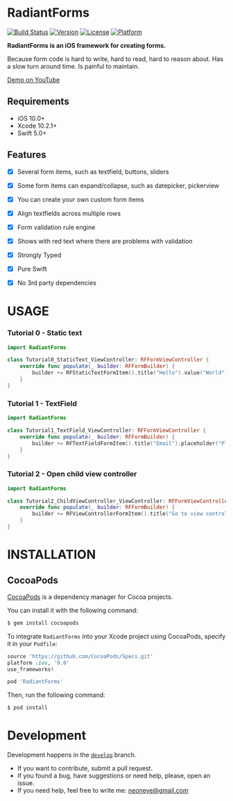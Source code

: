 # RadiantForms

[![Build Status](https://travis-ci.org/radiantkit/radiantforms-ios.svg?branch=master)](https://travis-ci.org/radiantkit/radiantforms-ios)
[![Version](https://img.shields.io/cocoapods/v/RadiantForms.svg?style=flat)](http://cocoapods.org/pods/RadiantForms)
[![License](https://img.shields.io/cocoapods/l/RadiantForms.svg?style=flat)](http://cocoapods.org/pods/RadiantForms)
[![Platform](https://img.shields.io/cocoapods/p/RadiantForms.svg?style=flat)](http://cocoapods.org/pods/RadiantForms)

**RadiantForms is an iOS framework for creating forms.**

Because form code is hard to write, hard to read, hard to reason about. Has a slow turn around time. Is painful to maintain.

[Demo on YouTube](https://youtu.be/PKbVJ91uQdA)


## Requirements

- iOS 10.0+
- Xcode 10.2.1+
- Swift 5.0+


## Features

- [x] Several form items, such as textfield, buttons, sliders
- [x] Some form items can expand/collapse, such as datepicker, pickerview
- [x] You can create your own custom form items
- [x] Align textfields across multiple rows
- [x] Form validation rule engine
- [x] Shows with red text where there are problems with validation
- [x] Strongly Typed
- [x] Pure Swift
- [x] No 3rd party dependencies


# USAGE

### Tutorial 0 - Static text

```swift
import RadiantForms

class Tutorial0_StaticText_ViewController: RFFormViewController {
	override func populate(_ builder: RFFormBuilder) {
		builder += RFStaticTextFormItem().title("Hello").value("World")
	}
}
```

### Tutorial 1 - TextField

```swift
import RadiantForms

class Tutorial1_TextField_ViewController: RFFormViewController {
	override func populate(_ builder: RFFormBuilder) {
		builder += RFTextFieldFormItem().title("Email").placeholder("Please specify").keyboardType(.emailAddress)
	}
}
```

### Tutorial 2 - Open child view controller

```swift
import RadiantForms

class Tutorial2_ChildViewController_ViewController: RFFormViewController {
	override func populate(_ builder: RFFormBuilder) {
		builder += RFViewControllerFormItem().title("Go to view controller").viewController(FirstViewController.self)
	}
}
```


# INSTALLATION

## CocoaPods

[CocoaPods](http://cocoapods.org) is a dependency manager for Cocoa projects.

You can install it with the following command:

```bash
$ gem install cocoapods
```

To integrate `RadiantForms` into your Xcode project using CocoaPods, specify it in your `Podfile`:

```ruby
source 'https://github.com/CocoaPods/Specs.git'
platform :ios, '9.0'
use_frameworks!

pod 'RadiantForms'
```

Then, run the following command:

```bash
$ pod install
```

# Development

Development happens in the [`develop`](https://github.com/radiantkit/radiantforms-ios/tree/develop) branch.

- If you want to contribute, submit a pull request.
- If you found a bug, have suggestions or need help, please, open an issue.
- If you need help, feel free to write me: neoneye@gmail.com

